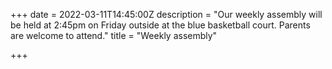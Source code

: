 +++
date = 2022-03-11T14:45:00Z
description = "Our weekly assembly will be held at 2:45pm on Friday outside at the blue basketball court. Parents are welcome to attend."
title = "Weekly assembly"

+++
